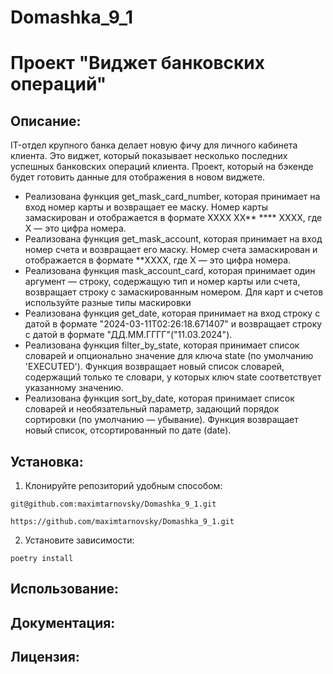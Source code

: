 # Domashka_9_1
# Проект "Виджет банковских операций"

## Описание:

IT-отдел крупного банка делает новую фичу для личного кабинета клиента.
Это виджет, который показывает несколько последних успешных банковских операций клиента.  Проект, 
который на бэкенде будет готовить данные для отображения в новом виджете.

* Реализована функция get_mask_card_number, которая принимает на вход номер карты и возвращает ее маску.
    Номер карты замаскирован и отображается в формате
    XXXX XX** **** XXXX, где X — это цифра номера.
* Реализована функция get_mask_account, которая принимает на вход номер счета и возвращает его маску.
    Номер счета замаскирован и отображается в формате **XXXX,
     где X — это цифра номера.
* Реализована функция mask_account_card, которая принимает один аргумент — строку, содержащую тип и номер
  карты   или счета, возвращает строку с замаскированным номером.
    Для карт и счетов используйте разные типы маскировки
* Реализована функция get_date, которая принимает на вход строку с датой в формате 
    "2024-03-11T02:26:18.671407" и возвращает строку с датой в формате "ДД.ММ.ГГГГ"("11.03.2024").
* Реализована функция filter_by_state, которая принимает список словарей
    и опционально значение для ключа state (по умолчанию 'EXECUTED').
    Функция возвращает новый список словарей, содержащий только те словари,
    у которых ключ state соответствует указанному значению.
* Реализована функция sort_by_date, которая принимает список словарей и необязательный параметр,
    задающий порядок сортировки (по умолчанию — убывание).
    Функция возвращает новый список, отсортированный по дате (date).
## Установка:

1. Клонируйте репозиторий удобным способом:
```
git@github.com:maximtarnovsky/Domashka_9_1.git
```
```
https://github.com/maximtarnovsky/Domashka_9_1.git
```

2. Установите зависимости:
```
poetry install
```

## Использование:


## Документация:


## Лицензия:
